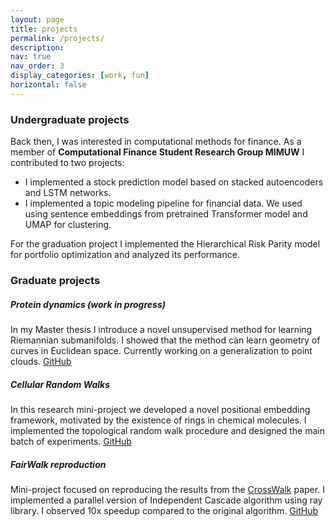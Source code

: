 ```yaml
---
layout: page
title: projects
permalink: /projects/
description:
nav: true
nav_order: 3
display_categories: [work, fun]
horizontal: false
---
```


### Undergraduate projects
 Back then, I was interested in computational methods for finance.  As a member of **Computational Finance Student Research Group MIMUW** I contributed to two projects:
- I implemented a stock prediction model based on stacked autoencoders and LSTM networks. 
- I implemented a topic modeling pipeline for financial data. We used using sentence embeddings from pretrained Transformer model and UMAP for clustering. 

For the graduation project I implemented the Hierarchical Risk Parity model for portfolio optimization and analyzed its performance.

### Graduate projects

##### Protein dynamics (work in progress)
In my Master thesis I introduce a novel unsupervised method for learning Riemannian submanifolds. I showed that the method can learn geometry of curves in Euclidean space. Currently working on a generalization to point clouds. [GitHub](https://github.com/jkociniak/protein-dynamics)

##### Cellular Random Walks
In this research mini-project we developed a novel positional embedding framework, motivated by the existence of rings in chemical molecules. I implemented the topological random walk procedure and designed the main batch of experiments. [GitHub](https://github.com/lukegtc/Cellular_RW)

##### FairWalk reproduction
Mini-project focused on reproducing the results from the [CrossWalk](https://arxiv.org/abs/2105.02725) paper. I implemented a parallel version of Independent Cascade algorithm using ray library. I observed 10x speedup compared to the original algorithm. [GitHub](https://github.com/jkociniak/FACT-AI-project)


